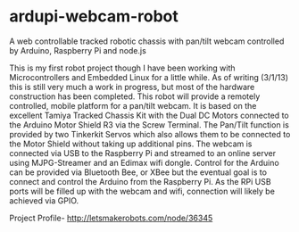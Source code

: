 ardupi-webcam-robot
===================

A web controllable tracked robotic chassis with pan/tilt webcam controlled by Arduino, Raspberry Pi and node.js

This is my first robot project though I have been working with Microcontrollers and Embedded Linux for a little while. As of writing (3/1/13) this is still very much a work in progress, but most of the hardware construction has been completed. This robot will provide a remotely controlled, mobile platform for a pan/tilt webcam. It is based on the excellent Tamiya Tracked Chassis Kit with the Dual DC Motors connected to the Arduino Motor Shield R3 via the Screw Terminal. The Pan/Tilt function is provided by two Tinkerkit Servos which also allows them to be connected to the Motor Shield without taking up additional pins. The webcam is connected via USB to the Raspberry Pi and streamed to an online server using MJPG-Streamer and an Edimax wifi dongle. Control for the Arduino can be provided via Bluetooth Bee, or XBee but the eventual goal is to connect and control the Arduino from the Raspberry Pi. As the RPi USB ports will be filled up with the webcam and wifi, connection will likely be achieved via GPIO.

Project Profile- http://letsmakerobots.com/node/36345
